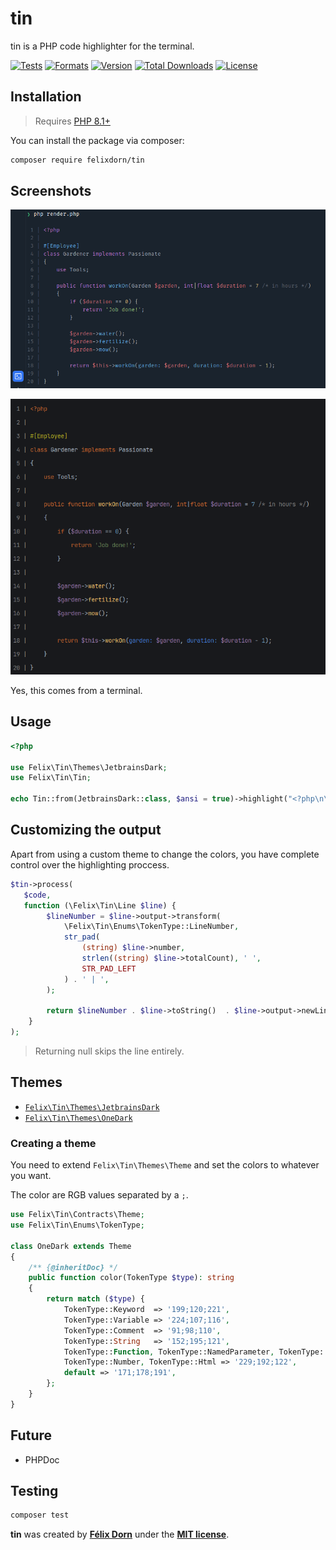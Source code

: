 # tin

tin is a PHP code highlighter for the terminal.

[![Tests](https://github.com/felixdorn/tin/actions/workflows/tests.yml/badge.svg?branch=main)](https://github.com/felixdorn/tin/actions/workflows/tests.yml)
[![Formats](https://github.com/felixdorn/tin/actions/workflows/formats.yml/badge.svg?branch=main)](https://github.com/felixdorn/tin/actions/workflows/formats.yml)
[![Version](https://poser.pugx.org/felixdorn/tin/version)](//packagist.org/packages/felixdorn/tin)
[![Total Downloads](https://poser.pugx.org/felixdorn/tin/downloads)](//packagist.org/packages/felixdorn/tin)
[![License](https://poser.pugx.org/felixdorn/tin/license)](//packagist.org/packages/felixdorn/tin)

## Installation

> Requires [PHP 8.1+](https://php.net/releases)

You can install the package via composer:

```bash
composer require felixdorn/tin
```

## Screenshots

![A piece of code highlighted using tin ](art/screenshot.png)

![Another piece of code highlighted using tin](art/screenshot2.png)

Yes, this comes from a terminal.

## Usage

```php
<?php

use Felix\Tin\Themes\JetbrainsDark;
use Felix\Tin\Tin;

echo Tin::from(JetbrainsDark::class, $ansi = true)->highlight("<?php\n\necho 'Hello world';\n");
```

## Customizing the output

Apart from using a custom theme to change the colors, you have complete control over the highlighting proccess.

```php
$tin->process(
   $code,
   function (\Felix\Tin\Line $line) {
        $lineNumber = $line->output->transform(
            \Felix\Tin\Enums\TokenType::LineNumber,
            str_pad(
                (string) $line->number,
                strlen((string) $line->totalCount), ' ',
                STR_PAD_LEFT
            ) . ' | ',
        );

        return $lineNumber . $line->toString()  . $line->output->newLine();
    }
);
```

> Returning null skips the line entirely.

## Themes

* [`Felix\Tin\Themes\JetbrainsDark`](src/Themes/JetbrainsDark.php)
* [`Felix\Tin\Themes\OneDark`](src/Themes/OneDark.php)

### Creating a theme

You need to extend `Felix\Tin\Themes\Theme` and set the colors to whatever you want.

The color are RGB values separated by a `;`.

```php
use Felix\Tin\Contracts\Theme;
use Felix\Tin\Enums\TokenType;

class OneDark extends Theme
{
    /** {@inheritDoc} */
    public function color(TokenType $type): string
    {
        return match ($type) {
            TokenType::Keyword  => '199;120;221',
            TokenType::Variable => '224;107;116',
            TokenType::Comment  => '91;98;110',
            TokenType::String   => '152;195;121',
            TokenType::Function, TokenType::NamedParameter, TokenType::Attribute => '98;174;239',
            TokenType::Number, TokenType::Html => '229;192;122',
            default => '171;178;191',
        };
    }
}
```

## Future

* PHPDoc

## Testing

```bash
composer test
```

**tin** was created by **[Félix Dorn](https://twitter.com/afelixdorn)** under
the **[MIT license](https://opensource.org/licenses/MIT)**.
